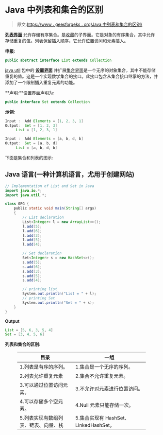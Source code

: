 # Java 中列表和集合的区别

> 原文:[https://www . geesforgeks . org/Java 中列表和集合的区别/](https://www.geeksforgeeks.org/difference-between-list-and-set-in-java/)

[**列表界面**](https://www.geeksforgeeks.org/list-interface-java-examples/) 允许存储有序集合。是[收藏](https://www.geeksforgeeks.org/collections-in-java-2/)的子界面。它是对象的有序集合，其中允许存储重复的值。列表保留插入顺序，它允许位置访问和元素插入。

**申报:**

```java
public abstract interface List extends Collection
```

[java.util](https://www.geeksforgeeks.org/java-util-package-java/) 包中的 [**设置界面**](https://www.geeksforgeeks.org/set-in-java/) 并扩展[集合界面](https://www.geeksforgeeks.org/collections-in-java-2/)是一个无序的对象集合，其中不能存储重复的值。这是一个实现数学集合的接口。此接口包含从集合接口继承的方法，并添加了一个限制插入重复元素的功能。

**声明:**设置界面声明为:

```java
public interface Set extends Collection
```

**示例:**

```java
Input :  Add Elements = [1, 2, 3, 1]
Output:  Set = [1, 2, 3]
     List = [1, 2, 3, 1]

Input :  Add Elements = [a, b, d, b]
Output:  Set = [a, b, d]
     List = [a, b, d, b]
```

下面是集合和列表的图示:

## Java 语言(一种计算机语言，尤用于创建网站)

```java
// Implementation of List and Set in Java
import java.io.*;
import java.util.*;

class GFG {
    public static void main(String[] args)
    {
        // List declaration
        List<Integer> l = new ArrayList<>();
        l.add(5);
        l.add(6);
        l.add(3);
        l.add(5);
        l.add(4);

        // Set declaration
        Set<Integer> s = new HashSet<>();
        s.add(5);
        s.add(6);
        s.add(3);
        s.add(5);
        s.add(4);

        // printing list
        System.out.println("List = " + l);
        // printing Set
        System.out.println("Set = " + s);
    }
}
```

**Output**

```java
List = [5, 6, 3, 5, 4]
Set = [3, 4, 5, 6]
```

**列表和集合的区别:**

<figure class="table">

| 目录 | 一组 |
| --- | --- |
| 1.列表是有序的序列。 | 1.集合是一个无序的序列。 |
| 2.列表允许重复元素 | 2.集合不允许重复元素。 |
| 3.可以通过位置访问元素。 | 3.不允许对元素进行位置访问。 |
| 4.可以存储多个空元素。 | 4.Null 元素只能存储一次。 |
| 5.列表实现有数组列表、链表、向量、栈 | 5.集合实现有 HashSet、LinkedHashSet。 |

</figure>